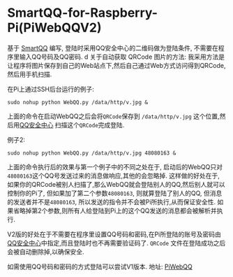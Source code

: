 SmartQQ-for-Raspberry-Pi(PiWebQQV2)
=========

基于 [SmartQQ](http://w.qq.com/) 编写, 登陆时采用QQ安全中心的二维码做为登陆条件, 不需要在程序里输入QQ号码及QQ密码.
d
关于自动获取 QRCode 图片的方法: 我采用方法是让程序将图片保存到自己的Web站点下,然后自己通过Web方式访问得到QRCode, 然后用手机扫描.

在Pi上通过SSH后台运行的例子:
```
sudo nohup python WebQQ.py /data/http/v.jpg &
```
上面的命令在启动WebQQ之后会将`QRCode`保存到 `/data/http/v.jpg` 这个位置,然后用[QQ安全中心](http://aq.qq.com/cn2/manage/mbtoken/app_index) 扫描这个`QRCode`完成登陆.

例子2:
```
sudo nohup python WebQQ.py /data/http/v.jpg 48080163 &
```
上面的命令执行后的效果与第一个例子中的不同之处在于, 启动后的WebQQ只对`48080163`这个QQ号发送过来的消息做响应,其他的会忽略掉.
这样做的好处在于, 如果你的QRCode被别人扫描了,那么WebQQ就会登陆别人的QQ,然后别人就可以控制你的Pi了, 但如果加了第二个参数`48080163`,
则就算登陆了别人的QQ, 但消息的发送者并不是`48080163`, 所以发送的指令并不会被Pi所执行,从而保证安全性.
如果省略掉第2个参数,则所有人给登陆到Pi上的这个QQ发送的消息都会被解析并执行.

V2版的好处在于不需要在程序里设置QQ号码和密码,在Pi所登陆的账号及密码由[QQ安全中心](http://aq.qq.com/cn2/manage/mbtoken/app_index)中指定,而且登陆时也不再需要验证码了.
`QRCode` 文件在登陆成功之后会被自动删除掉,以确保安全.


如需使用QQ号码和密码的方式登陆可以尝试V1版本.
地址: [PiWebQQ](https://github.com/xqin/PiWebQQ)
